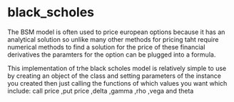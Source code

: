 # black_scholes
The BSM model is often used to price european options because it has an analytical solution so unlike many other methods for pricing taht require numerical methods to find a solution
for the price of these  financial derivatives the paramters for the option can be plugged into a formula.

This implementation of trhe black scholes model is relatively simple to use by creating an object of the class
and setting parameters of the instance you created then just calling the functions of which values you want which include:
 call price 
,put price 
,delta
,gamma
,rho
,vega
 and theta
 
